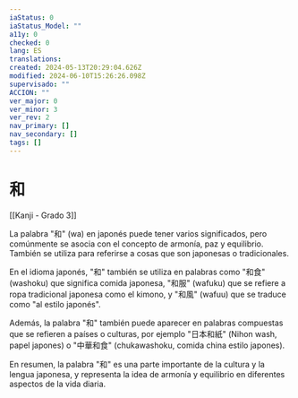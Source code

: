 ```yaml
---
iaStatus: 0
iaStatus_Model: ""
a11y: 0
checked: 0
lang: ES
translations: 
created: 2024-05-13T20:29:04.626Z
modified: 2024-06-10T15:26:26.098Z
supervisado: ""
ACCION: ""
ver_major: 0
ver_minor: 3
ver_rev: 2
nav_primary: []
nav_secondary: []
tags: []
---
```

# 和

[[Kanji - Grado 3]]

La palabra "和" (wa) en japonés puede tener varios significados, pero comúnmente se asocia con el concepto de armonía, paz y equilibrio. También se utiliza para referirse a cosas que son japonesas o tradicionales.

En el idioma japonés, "和" también se utiliza en palabras como "和食" (washoku) que significa comida japonesa, "和服" (wafuku) que se refiere a ropa tradicional japonesa como el kimono, y "和風" (wafuu) que se traduce como "al estilo japonés".

Además, la palabra "和" también puede aparecer en palabras compuestas que se refieren a países o culturas, por ejemplo "日本和紙" (Nihon wash, papel japones) o "中華和食" (chukawashoku, comida china estilo japones).

En resumen, la palabra "和" es una parte importante de la cultura y la lengua japonesa, y representa la idea de armonía y equilibrio en diferentes aspectos de la vida diaria.
